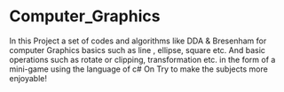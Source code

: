 # Computer_Graphics
In this Project a set of codes and algorithms like DDA &amp; Bresenham for  computer Graphics  basics such as line , ellipse,  square etc. And basic  operations such as rotate  or clipping, transformation etc. in the form of a mini-game using the language of c#   On Try to make the subjects more enjoyable!
